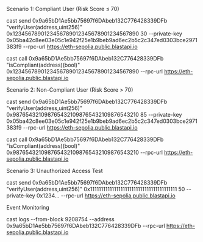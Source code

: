 Scenario 1: Compliant User (Risk Score ≤ 70)

cast send 0x9a65bD1Ae5bb75697f6DAbeb132C776428339DFb "verifyUser(address,uint256)" 0x1234567890123456789012345678901234567890 30 --private-key 0x05ba42c8ee03e05c1e942f25e1b9beb9ad6ec2b5c2c347ed0303bce2971383f9 --rpc-url https://eth-sepolia.public.blastapi.io


cast call 0x9a65bD1Ae5bb75697f6DAbeb132C776428339DFb "isCompliant(address)(bool)" 0x1234567890123456789012345678901234567890 --rpc-url https://eth-sepolia.public.blastapi.io

Scenario 2: Non-Compliant User (Risk Score > 70)

cast send 0x9a65bD1Ae5bb75697f6DAbeb132C776428339DFb "verifyUser(address,uint256)" 0x9876543210987654321098765432109876543210 85 --private-key 0x05ba42c8ee03e05c1e942f25e1b9beb9ad6ec2b5c2c347ed0303bce2971383f9 --rpc-url https://eth-sepolia.public.blastapi.io

cast call 0x9a65bD1Ae5bb75697f6DAbeb132C776428339DFb "isCompliant(address)(bool)" 0x9876543210987654321098765432109876543210 --rpc-url https://eth-sepolia.public.blastapi.io

Scenario 3: Unauthorized Access Test

cast send 0x9a65bD1Ae5bb75697f6DAbeb132C776428339DFb "verifyUser(address,uint256)" 0x1111111111111111111111111111111111111111 50 --private-key 0x1234... --rpc-url https://eth-sepolia.public.blastapi.io

Event Monitoring

cast logs --from-block 9208754 --address 0x9a65bD1Ae5bb75697f6DAbeb132C776428339DFb --rpc-url https://eth-sepolia.public.blastapi.io
